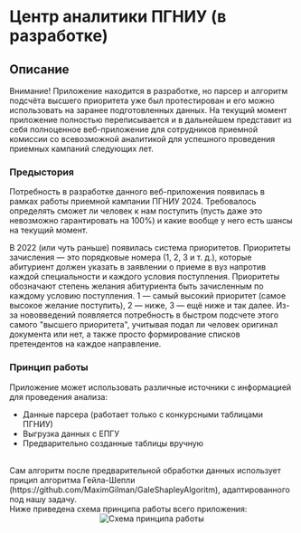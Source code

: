 # Центр аналитики ПГНИУ (в разработке)
## Описание
Внимание! Приложение находится в разработке, но парсер и алгоритм подсчёта высшего приоритета уже был протестирован
и его можно использовать на заранее подготовленных данных. На текущий момент приложение полностью переписывается и в дальнейшем представит из себя полноценное веб-приложение для сотрудников приемной комиссии со всевозможной аналитикой для успешного проведения приемных кампаний следующих лет.

### Предыстория
Потребность в разработке данного веб-приложения появилась в рамках работы приемной кампании ПГНИУ 2024. Требовалось определять
сможет ли человек к нам поступить (пусть даже это невозможно гарантировать на 100%) и какие вообще у него есть шансы на текущий
момент. <br>

В 2022 (или чуть раньше) появилась система приоритетов. Приоритеты зачисления — это порядковые номера (1, 2, 3 и т. д.), которые абитуриент должен указать в заявлении о приеме в вуз напротив каждой специальности и каждого условия поступления. Приоритеты обозначают степень желания абитуриента быть зачисленным по каждому условию поступления. 1 — самый высокий приоритет (самое высокое желание поступить), 2 — ниже, 3 — ещё ниже и так далее. Из-за нововведений появляется потребность в быстром подсчете этого самого "высшего приоритета", учитывая подал ли человек оригинал документа или нет, а также просто формирование списков претендентов на каждое направление.
### Принцип работы
Приложение может использовать различные источники с информацией для проведения анализа:
* Данные парсера (работает только с конкурсными таблицами ПГНИУ)
* Выгрузка данных с ЕПГУ
* Предварительно созданные таблицы вручную<br>
<br>
Сам алгоритм после предварительной обработки данных использует прицип алгоритма Гейла-Шепли (https://github.com/MaximGilman/GaleShapleyAlgoritm), адаптированного под нашу задачу. <br>
Ниже приведена схема принципа работы всего приложения:<br>

<div style="text-align: center;">
  <img src="https://github.com/user-attachments/assets/6c21b8de-7f60-47aa-95c1-5edc22d7353f" alt="Схема принципа работы">
</div>
